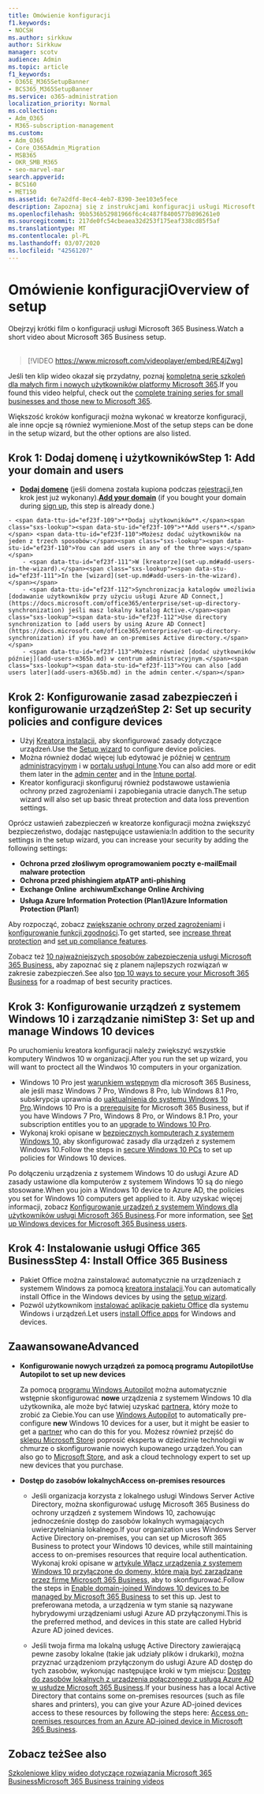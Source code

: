 ```yaml
---
title: Omówienie konfiguracji
f1.keywords:
- NOCSH
ms.author: sirkkuw
author: Sirkkuw
manager: scotv
audience: Admin
ms.topic: article
f1_keywords:
- O365E_M365SetupBanner
- BCS365_M365SetupBanner
ms.service: o365-administration
localization_priority: Normal
ms.collection:
- Adm_O365
- M365-subscription-management
ms.custom:
- Adm_O365
- Core_O365Admin_Migration
- MSB365
- OKR_SMB_M365
- seo-marvel-mar
search.appverid:
- BCS160
- MET150
ms.assetid: 6e7a2dfd-8ec4-4eb7-8390-3ee103e5fece
description: Zapoznaj się z instrukcjami konfiguracji usługi Microsoft 365 Business, od subskrypcji po dodawanie domeny i użytkowników, po konfigurowanie zasad zabezpieczeń i nie tylko.
ms.openlocfilehash: 9bb536b52981966f6c4c487f8400577b896261e0
ms.sourcegitcommit: 217de0fc54cbeaea32d253f175eaf338cd85f5af
ms.translationtype: MT
ms.contentlocale: pl-PL
ms.lasthandoff: 03/07/2020
ms.locfileid: "42561207"
---
```

# <a name="overview-of-setup"></a><span data-ttu-id="ef23f-103">Omówienie konfiguracji</span><span class="sxs-lookup"><span data-stu-id="ef23f-103">Overview of setup</span></span>

<span data-ttu-id="ef23f-104">Obejrzyj krótki film o konfiguracji usługi Microsoft 365 Business.</span><span class="sxs-lookup"><span data-stu-id="ef23f-104">Watch a short video about Microsoft 365 Business setup.</span></span><br><br>

> [!VIDEO https://www.microsoft.com/videoplayer/embed/RE4jZwg] 

<span data-ttu-id="ef23f-105">Jeśli ten klip wideo okazał się przydatny, poznaj [kompletną serię szkoleń dla małych firm i nowych użytkowników platformy Microsoft 365](https://support.office.com/article/6ab4bbcd-79cf-4000-a0bd-d42ce4d12816).</span><span class="sxs-lookup"><span data-stu-id="ef23f-105">If you found this video helpful, check out the [complete training series for small businesses and those new to Microsoft 365](https://support.office.com/article/6ab4bbcd-79cf-4000-a0bd-d42ce4d12816).</span></span>

<span data-ttu-id="ef23f-106">Większość kroków konfiguracji można wykonać w kreatorze konfiguracji, ale inne opcje są również wymienione.</span><span class="sxs-lookup"><span data-stu-id="ef23f-106">Most of the setup steps can be done in the setup wizard, but the other options are also listed.</span></span>

## <a name="step-1-add-your-domain-and-users"></a><span data-ttu-id="ef23f-107">Krok 1: Dodaj domenę i użytkowników</span><span class="sxs-lookup"><span data-stu-id="ef23f-107">Step 1: Add your domain and users</span></span>

   - <span data-ttu-id="ef23f-108">**[Dodaj domenę](set-up.md#add-your-domain-to-personalize-sign-in)** (jeśli domena została kupiona podczas [rejestracji,](sign-up.md)ten krok jest już wykonany).</span><span class="sxs-lookup"><span data-stu-id="ef23f-108">**[Add your domain](set-up.md#add-your-domain-to-personalize-sign-in)** (if you bought your domain during [sign up](sign-up.md), this step is already done.)</span></span>

    - <span data-ttu-id="ef23f-109">**Dodaj użytkowników**.</span><span class="sxs-lookup"><span data-stu-id="ef23f-109">**Add users**.</span></span> <span data-ttu-id="ef23f-110">Możesz dodać użytkowników na jeden z trzech sposobów:</span><span class="sxs-lookup"><span data-stu-id="ef23f-110">You can add users in any of the three ways:</span></span>
        - <span data-ttu-id="ef23f-111">W [kreatorze](set-up.md#add-users-in-the-wizard).</span><span class="sxs-lookup"><span data-stu-id="ef23f-111">In the [wizard](set-up.md#add-users-in-the-wizard).</span></span>
        - <span data-ttu-id="ef23f-112">Synchronizacja katalogów umożliwia [dodawanie użytkowników przy użyciu usługi Azure AD Connect,](https://docs.microsoft.com/office365/enterprise/set-up-directory-synchronization) jeśli masz lokalny katalog Active.</span><span class="sxs-lookup"><span data-stu-id="ef23f-112">Use directory synchronization to [add users by using Azure AD Connect](https://docs.microsoft.com/office365/enterprise/set-up-directory-synchronization) if you have an on-premises Active directory.</span></span>
        - <span data-ttu-id="ef23f-113">Możesz również [dodać użytkowników później](add-users-m365b.md) w centrum administracyjnym.</span><span class="sxs-lookup"><span data-stu-id="ef23f-113">You can also [add users later](add-users-m365b.md) in the admin center.</span></span>
## <a name="step-2-set-up-security-policies-and-configure-devices"></a><span data-ttu-id="ef23f-114">Krok 2: Konfigurowanie zasad zabezpieczeń i konfigurowanie urządzeń</span><span class="sxs-lookup"><span data-stu-id="ef23f-114">Step 2: Set up security policies and configure devices</span></span> 

  - <span data-ttu-id="ef23f-115">Użyj [Kreatora instalacji,](set-up.md#protect-your-organization) aby skonfigurować zasady dotyczące urządzeń.</span><span class="sxs-lookup"><span data-stu-id="ef23f-115">Use the [Setup wizard](set-up.md#protect-your-organization) to configure device policies.</span></span> 
  - <span data-ttu-id="ef23f-116">Można również dodać więcej lub edytować je później w [centrum administracyjnym](view-policies-and-devices.md) i w [portalu usługi Intune](https://docs.microsoft.com/intune/tutorial-walkthrough-intune-portal).</span><span class="sxs-lookup"><span data-stu-id="ef23f-116">You can also add more or edit them later in the [admin center](view-policies-and-devices.md) and in the [Intune portal](https://docs.microsoft.com/intune/tutorial-walkthrough-intune-portal).</span></span>
  - <span data-ttu-id="ef23f-117">Kreator konfiguracji skonfiguruj również podstawowe ustawienia ochrony przed zagrożeniami i zapobiegania utracie danych.</span><span class="sxs-lookup"><span data-stu-id="ef23f-117">The setup wizard will also set up basic threat protection and data loss prevention settings.</span></span>
  
  <span data-ttu-id="ef23f-118">Oprócz ustawień zabezpieczeń w kreatorze konfiguracji można zwiększyć bezpieczeństwo, dodając następujące ustawienia:</span><span class="sxs-lookup"><span data-stu-id="ef23f-118">In addition to the security settings in the setup wizard, you can increase your security by adding the following settings:</span></span>

- <span data-ttu-id="ef23f-119">**Ochrona przed złośliwym oprogramowaniem poczty e-mail**</span><span class="sxs-lookup"><span data-stu-id="ef23f-119">**Email malware protection**</span></span>
- <span data-ttu-id="ef23f-120">**Ochrona przed phishingiem atp**</span><span class="sxs-lookup"><span data-stu-id="ef23f-120">**ATP anti-phishing**</span></span>
- <span data-ttu-id="ef23f-121">**Exchange Online  archiwum**</span><span class="sxs-lookup"><span data-stu-id="ef23f-121">**Exchange Online Archiving**</span></span>
- <span data-ttu-id="ef23f-122">**Usługa Azure Information Protection (Plan1)**</span><span class="sxs-lookup"><span data-stu-id="ef23f-122">**Azure Information Protection (Plan1**)</span></span>

<span data-ttu-id="ef23f-123">Aby rozpocząć, zobacz [zwiększanie ochrony przed zagrożeniami](increase-threat-protection.md) i [konfigurowanie funkcji zgodności](set-up-compliance.md).</span><span class="sxs-lookup"><span data-stu-id="ef23f-123">To get started, see [increase threat protection](increase-threat-protection.md) and [set up compliance features](set-up-compliance.md).</span></span>

<span data-ttu-id="ef23f-124">Zobacz też [10 najważniejszych sposobów zabezpieczenia usługi Microsoft 365 Business,](https://docs.microsoft.com/office365/admin/security-and-compliance/secure-your-business-data) aby zapoznać się z planem najlepszych rozwiązań w zakresie zabezpieczeń.</span><span class="sxs-lookup"><span data-stu-id="ef23f-124">See also [top 10 ways to secure your Microsoft 365 Business](https://docs.microsoft.com/office365/admin/security-and-compliance/secure-your-business-data) for a roadmap of best security practices.</span></span>

## <a name="step-3-set-up-and-manage-windows-10-devices"></a><span data-ttu-id="ef23f-125">Krok 3: Konfigurowanie urządzeń z systemem Windows 10 i zarządzanie nimi</span><span class="sxs-lookup"><span data-stu-id="ef23f-125">Step 3: Set up and manage Windows 10 devices</span></span>

<span data-ttu-id="ef23f-126">Po uruchomieniu kreatora konfiguracji należy zwiększyć wszystkie komputery Windwos 10 w organizacji.</span><span class="sxs-lookup"><span data-stu-id="ef23f-126">After you run the set up wizard, you will want to proctect all the Windwos 10 computers in your organization.</span></span>
  
- <span data-ttu-id="ef23f-127">Windows 10 Pro jest [warunkiem wstępnym](pre-requisites-for-data-protection.md) dla microsoft 365 Business, ale jeśli masz Windows 7 Pro, Windows 8 Pro, lub Windows 8.1 Pro, subskrypcja uprawnia do [uaktualnienia do systemu Windows 10 Pro](https://docs.microsoft.com/microsoft-365/business/upgrade-to-windows-pro-creators-update).</span><span class="sxs-lookup"><span data-stu-id="ef23f-127">Windows 10 Pro is a [prerequisite](pre-requisites-for-data-protection.md) for Microsoft 365 Business, but if you have Windows 7 Pro, Windows 8 Pro, or Windows 8.1 Pro, your subscription entitles you to an [upgrade to  Windows 10 Pro](https://docs.microsoft.com/microsoft-365/business/upgrade-to-windows-pro-creators-update).</span></span>
- <span data-ttu-id="ef23f-128">Wykonaj kroki opisane w [bezpiecznych komputerach z systemem Windows 10,](secure-win-10-pcs.md) aby skonfigurować zasady dla urządzeń z systemem Windows 10.</span><span class="sxs-lookup"><span data-stu-id="ef23f-128">Follow the steps in [secure Windows 10 PCs](secure-win-10-pcs.md) to set up policies for Windows 10 devices.</span></span>

<span data-ttu-id="ef23f-129">Po dołączeniu urządzenia z systemem Windows 10 do usługi Azure AD zasady ustawione dla komputerów z systemem Windows 10 są do niego stosowane.</span><span class="sxs-lookup"><span data-stu-id="ef23f-129">When you join a Windows 10 device to Azure AD, the policies you set for Windows 10 computers get applied to it.</span></span> <span data-ttu-id="ef23f-130">Aby uzyskać więcej informacji, zobacz [Konfigurowanie urządzeń z systemem Windows dla użytkowników usługi Microsoft 365 Business](set-up-windows-devices.md).</span><span class="sxs-lookup"><span data-stu-id="ef23f-130">For more information, see [Set up Windows devices for Microsoft 365 Business users](set-up-windows-devices.md).</span></span>

## <a name="step-4-install-office-365-business"></a><span data-ttu-id="ef23f-131">Krok 4: Instalowanie usługi Office 365 Business</span><span class="sxs-lookup"><span data-stu-id="ef23f-131">Step 4: Install Office 365 Business</span></span>
- <span data-ttu-id="ef23f-132">Pakiet Office można zainstalować automatycznie na urządzeniach z systemem Windows za pomocą [kreatora instalacji](set-up.md#deploy-office-365-client-apps).</span><span class="sxs-lookup"><span data-stu-id="ef23f-132">You can automatically install Office in the Windows devices by using the [setup wizard](set-up.md#deploy-office-365-client-apps).</span></span>
- <span data-ttu-id="ef23f-133">Pozwól użytkownikom [instalować aplikacje pakietu Office](https://docs.microsoft.com/office365/admin/setup/install-applications) dla systemu Windows i urządzeń.</span><span class="sxs-lookup"><span data-stu-id="ef23f-133">Let users [install Office apps](https://docs.microsoft.com/office365/admin/setup/install-applications) for Windows and devices.</span></span>
     
## <a name="advanced"></a><span data-ttu-id="ef23f-134">Zaawansowane</span><span class="sxs-lookup"><span data-stu-id="ef23f-134">Advanced</span></span>
- <span data-ttu-id="ef23f-135">**Konfigurowanie nowych urządzeń za pomocą programu Autopilot**</span><span class="sxs-lookup"><span data-stu-id="ef23f-135">**Use Autopilot to set up new devices**</span></span>
            
     <span data-ttu-id="ef23f-136">Za pomocą [programu Windows Autopilot](add-autopilot-devices-and-profile.md) można automatycznie wstępnie skonfigurować **nowe** urządzenia z systemem Windows 10 dla użytkownika, ale może być łatwiej uzyskać [partnera,](https://www.microsoft.com/solution-providers/search) który może to zrobić za Ciebie.</span><span class="sxs-lookup"><span data-stu-id="ef23f-136">You can use [Windows Autopilot](add-autopilot-devices-and-profile.md) to automatically pre-configure **new** Windows 10 devices for a user, but it might be easier to get a [partner](https://www.microsoft.com/solution-providers/search) who can do this for you.</span></span> <span data-ttu-id="ef23f-137">Możesz również przejść do [sklepu Microsoft Store](https://go.microsoft.com/fwlink/?linkid=874598)i poprosić eksperta w dziedzinie technologii w chmurze o skonfigurowanie nowych kupowanego urządzeń.</span><span class="sxs-lookup"><span data-stu-id="ef23f-137">You can also go to [Microsoft Store](https://go.microsoft.com/fwlink/?linkid=874598), and ask a cloud technology expert to set up new devices that you purchase.</span></span>

- <span data-ttu-id="ef23f-138">**Dostęp do zasobów lokalnych**</span><span class="sxs-lookup"><span data-stu-id="ef23f-138">**Access on-premises resources**</span></span>

     - <span data-ttu-id="ef23f-139">Jeśli organizacja korzysta z lokalnego usługi Windows Server Active Directory, można skonfigurować usługę Microsoft 365 Business do ochrony urządzeń z systemem Windows 10, zachowując jednocześnie dostęp do zasobów lokalnych wymagających uwierzytelniania lokalnego.</span><span class="sxs-lookup"><span data-stu-id="ef23f-139">If your organization uses Windows Server Active Directory on-premises, you can set up Microsoft 365 Business to protect your Windows 10 devices, while still maintaining access to on-premises resources that require local authentication.</span></span> <span data-ttu-id="ef23f-140">Wykonaj kroki opisane w [artykule Włącz urządzenia z systemem Windows 10 przyłączone do domeny, które mają być zarządzane przez firmę Microsoft 365 Business,](manage-windows-devices.md) aby to skonfigurować.</span><span class="sxs-lookup"><span data-stu-id="ef23f-140">Follow the steps in [Enable domain-joined Windows 10 devices to be managed by Microsoft 365 Business](manage-windows-devices.md) to set this up.</span></span> <span data-ttu-id="ef23f-141">Jest to preferowana metoda, a urządzenia w tym stanie są nazywane hybrydowymi urządzeniami usługi Azure AD przyłączonymi.</span><span class="sxs-lookup"><span data-stu-id="ef23f-141">This is the preferred method, and devices in this state are called Hybrid Azure AD joined devices.</span></span>

    - <span data-ttu-id="ef23f-142">Jeśli twoja firma ma lokalną usługę Active Directory zawierającą pewne zasoby lokalne (takie jak udziały plików i drukarki), można przyznać urządzeniom przyłączonym do usługi Azure AD dostęp do tych zasobów, wykonując następujące kroki w tym miejscu: [Dostęp do zasobów lokalnych z urządzenia połączonego z usługą Azure AD w usłudze Microsoft 365 Business](access-resources.md).</span><span class="sxs-lookup"><span data-stu-id="ef23f-142">If your business has a local Active Directory that contains some on-premises resources (such as file shares and printers), you can give your Azure AD-joined devices access to these resources by following the steps here: [Access on-premises resources from an Azure AD-joined device in Microsoft 365 Business](access-resources.md).</span></span>

## <a name="see-also"></a><span data-ttu-id="ef23f-143">Zobacz też</span><span class="sxs-lookup"><span data-stu-id="ef23f-143">See also</span></span>

[<span data-ttu-id="ef23f-144">Szkoleniowe klipy wideo dotyczące rozwiązania Microsoft 365 Business</span><span class="sxs-lookup"><span data-stu-id="ef23f-144">Microsoft 365 Business training videos</span></span>](https://support.office.com/article/6ab4bbcd-79cf-4000-a0bd-d42ce4d12816)
